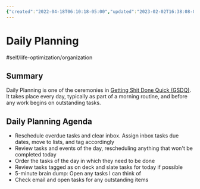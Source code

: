 ```yaml
---
{"created":"2022-04-18T06:10:18-05:00","updated":"2023-02-02T16:38:08-06:00","title":"Daily Planning","zettelgarden":true,"zettelType":"concept","dg-publish":true,"permalink":"/z/notes/daily-planning/","dgPassFrontmatter":true}
---
```


# Daily Planning
#self/life-optimization/organization 
## Summary
Daily Planning is one of the ceremonies in [Getting Shit Done Quick (GSDQ)](Getting%20Shit%20Done%20Quick%20(GSDQ).md). It takes place every day, typically as part of a morning routine, and before any work begins on outstanding tasks.

## Daily Planning Agenda
- Reschedule overdue tasks and clear inbox. Assign inbox tasks due dates, move to lists, and tag accordingly  
- Review tasks and events of the day, rescheduling anything that won't be completed today  
- Order the tasks of the day in which they need to be done  
- Review tasks tagged as on deck and slate tasks for today if possible  
- 5-minute brain dump: Open any tasks I can think of  
- Check email and open tasks for any outstanding items


